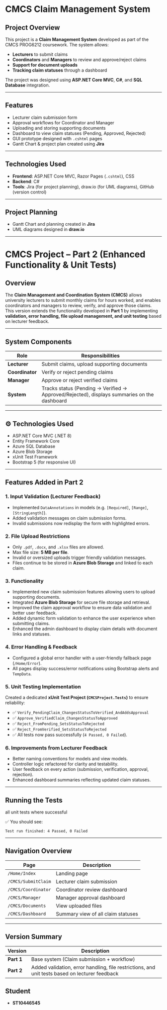 # CMCS Claim Management System 

##  Project Overview  
This project is a **Claim Management System** developed as part of the CMCS PROG6212 coursework. The system allows:  
- **Lecturers** to submit claims  
- **Coordinators** and **Managers** to review and approve/reject claims  
- **Support for document uploads**  
- **Tracking claim statuses** through a dashboard  

The project was designed using **ASP.NET Core MVC**, **C#**, and **SQL Database** integration.  

---

##  Features  
- Lecturer claim submission form  
- Approval workflows for Coordinator and Manager  
- Uploading and storing supporting documents  
- Dashboard to view claim statuses (Pending, Approved, Rejected)  
- GUI prototype designed with `.cshtml` pages  
- Gantt Chart & project plan created using **Jira**  

---

##  Technologies Used  
- **Frontend**: ASP.NET Core MVC, Razor Pages (`.cshtml`), CSS  
- **Backend**: C#  
- **Tools**: Jira (for project planning), draw.io (for UML diagrams), GitHub (version control)  

---

##  Project Planning  
- Gantt Chart and planning created in **Jira**  
- UML diagrams designed in **draw.io**  


---


#  CMCS Project – Part 2 (Enhanced Functionality & Unit Tests)

##  Overview
The **Claim Management and Coordination System (CMCS)** allows university lecturers to submit monthly claims for hours worked, and enables coordinators and managers to review, verify, and approve those claims.  
This version extends the functionality developed in **Part 1** by implementing **validation, error handling, file upload management, and unit testing** based on lecturer feedback.

---

##  System Components
| Role | Responsibilities |
|------|------------------|
| **Lecturer** | Submit claims, upload supporting documents |
| **Coordinator** | Verify or reject pending claims |
| **Manager** | Approve or reject verified claims |
| **System** | Tracks status (Pending → Verified → Approved/Rejected), displays summaries on the dashboard |

---

## ⚙️ Technologies Used
- ASP.NET Core MVC (.NET 8)
- Entity Framework Core
- Azure SQL Database
- Azure Blob Storage
- xUnit Test Framework
- Bootstrap 5 (for responsive UI)

---

##  Features Added in Part 2

###  1. Input Validation (Lecturer Feedback)
- Implemented `DataAnnotations` in models (e.g. `[Required]`, `[Range]`, `[StringLength]`).
- Added validation messages on claim submission forms.
- Invalid submissions now redisplay the form with highlighted errors.

###  2. File Upload Restrictions
- Only `.pdf`, `.docx`, and `.xlsx` files are allowed.
- Max file size: **5 MB per file**.
- Invalid or oversized uploads trigger friendly validation messages.
- Files continue to be stored in **Azure Blob Storage** and linked to each claim.

### 3. Functionality
- Implemented new claim submission features allowing users to upload supporting documents.
- Integrated **Azure Blob Storage** for secure file storage and retrieval.
- Improved the claim approval workflow to ensure data validation and better user feedback.
- Added dynamic form validation to enhance the user experience when submitting claims.
- Enhanced the admin dashboard to display claim details with document links and statuses.

###  4. Error Handling & Feedback
- Configured a global error handler with a user-friendly fallback page (`/Home/Error`).
- All pages display success/error notifications using Bootstrap alerts and `TempData`.

###  5. Unit Testing Implementation
Created a dedicated **xUnit Test Project (`CMCSProject.Tests`)** to ensure reliability:
- ✅ `Verify_PendingClaim_ChangesStatusToVerified_AndAddsApproval`
- ✅ `Approve_VerifiedClaim_ChangesStatusToApproved`
- ✅ `Reject_FromPending_SetsStatusToRejected`
- ✅ `Reject_FromVerified_SetsStatusToRejected`
- ✅ All tests now pass successfully (`4 Passed, 0 Failed`).

###  6. Improvements from Lecturer Feedback
- Better naming conventions for models and view models.
- Controller logic refactored for clarity and testability.
- User feedback on every action (submission, verification, approval, rejection).
- Enhanced dashboard summaries reflecting updated claim statuses.

---

##  Running the Tests
all unit tests where successful 

✅ You should see:
```
Test run finished: 4 Passed, 0 Failed
```

---

##  Navigation Overview
| Page | Description |
|------|--------------|
| `/Home/Index` | Landing page |
| `/CMCS/SubmitClaim` | Lecturer claim submission |
| `/CMCS/Coordinator` | Coordinator review dashboard |
| `/CMCS/Manager` | Manager approval dashboard |
| `/CMCS/Documents` | View uploaded files |
| `/CMCS/Dashboard` | Summary view of all claim statuses |

---

##  Version Summary
| Version | Description |
|----------|-------------|
| **Part 1** | Base system (Claim submission + workflow) |
| **Part 2** | Added validation, error handling, file restrictions, and unit tests based on lecturer feedback |


## Student  
- **ST10446545** 

